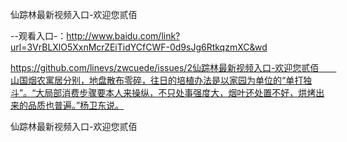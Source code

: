 仙踪林最新视频入口-欢迎您贰佰

--观看入口-：http://www.baidu.com/link?url=3VrBLXlO5XxnMcrZEiTidYCfCWF-0d9sJg6RtkqzmXC&wd

https://github.com/linevs/zwcuede/issues/2仙踪林最新视频入口-欢迎您贰佰　　山国烟农寓居分别，地盘散布零碎，往日的培植办法是以家园为单位的“单打独斗”。“大局部消费步骤要本人来操纵，不只处事强度大，烟叶还处置不好，烘烤出来的品质也普遍。”杨卫东说。

仙踪林最新视频入口-欢迎您贰佰
